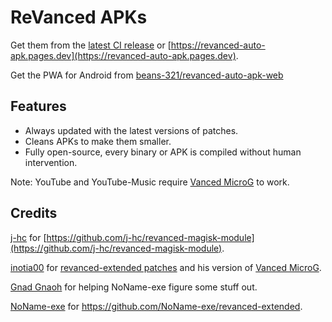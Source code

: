 # ReVanced APKs

Get them from the [latest CI release](https://github.com/Kryptos-123/revanced-auto-apk/releases/latest) or [https://revanced-auto-apk.pages.dev](https://revanced-auto-apk.pages.dev).

Get the PWA for Android from [beans-321/revanced-auto-apk-web](https://github.com/beans-321/revanced-auto-apk-web/releases/latest)

## Features
 * Always updated with the latest versions of patches.
 * Cleans APKs to make them smaller.
 * Fully open-source, every binary or APK is compiled without human intervention.

Note: YouTube and YouTube-Music require [Vanced MicroG](https://github.com/inotia00/VancedMicroG/releases/latest) to work.

## Credits
[j-hc](https://github.com/j-hc) for [https://github.com/j-hc/revanced-magisk-module](https://github.com/j-hc/revanced-magisk-module).

[inotia00](https://github.com/inotia00) for [revanced-extended patches](https://github.com/inotia00/revanced-patches/tree/revanced-extended) and his version of [Vanced MicroG](https://github.com/inotia00/VancedMicroG).

[Gnad Gnaoh](https://github.com/gnadgnaoh) for helping NoName-exe figure some stuff out.

[NoName-exe](https://github.com/NoName-exe/) for https://github.com/NoName-exe/revanced-extended.
